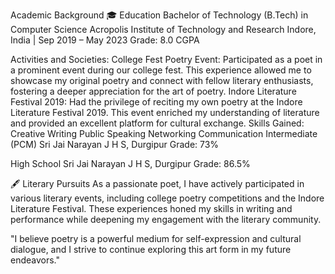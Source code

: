 Academic Background
🎓 Education
Bachelor of Technology (B.Tech) in Computer Science
Acropolis Institute of Technology and Research
Indore, India | Sep 2019 – May 2023
Grade: 8.0 CGPA

Activities and Societies:
College Fest Poetry Event:
Participated as a poet in a prominent event during our college fest. This experience allowed me to showcase my original poetry and connect with fellow literary enthusiasts, fostering a deeper appreciation for the art of poetry.
Indore Literature Festival 2019:
Had the privilege of reciting my own poetry at the Indore Literature Festival 2019. This event enriched my understanding of literature and provided an excellent platform for cultural exchange.
Skills Gained:
Creative Writing
Public Speaking
Networking
Communication
Intermediate (PCM)
Sri Jai Narayan J H S, Durgipur
Grade: 73%

High School
Sri Jai Narayan J H S, Durgipur
Grade: 86.5%

🖋️ Literary Pursuits
As a passionate poet, I have actively participated in various literary events, including college poetry competitions and the Indore Literature Festival. These experiences honed my skills in writing and performance while deepening my engagement with the literary community.

"I believe poetry is a powerful medium for self-expression and cultural dialogue, and I strive to continue exploring this art form in my future endeavors."